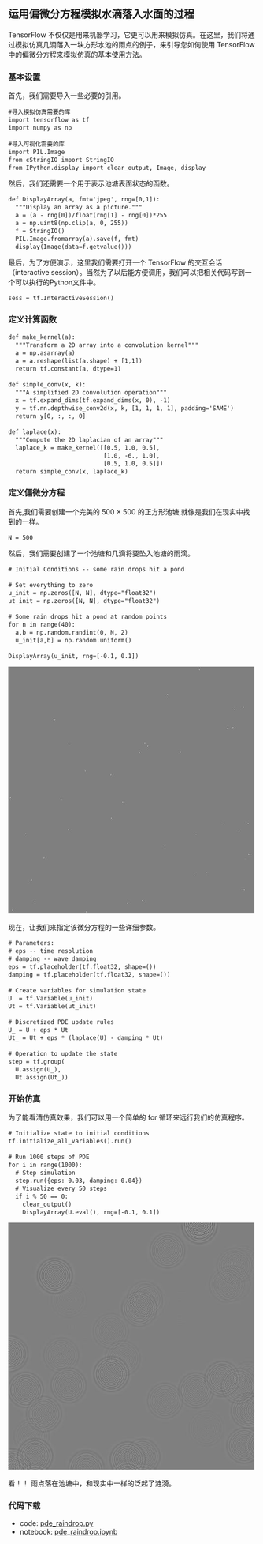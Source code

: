 ## 运用偏微分方程模拟水滴落入水面的过程

TensorFlow 不仅仅是用来机器学习，它更可以用来模拟仿真。在这里，我们将通过模拟仿真几滴落入一块方形水池的雨点的例子，来引导您如何使用 TensorFlow 中的偏微分方程来模拟仿真的基本使用方法。

### 基本设置

首先，我们需要导入一些必要的引用。
```
#导入模拟仿真需要的库
import tensorflow as tf
import numpy as np

#导入可视化需要的库
import PIL.Image
from cStringIO import StringIO
from IPython.display import clear_output, Image, display
```

然后，我们还需要一个用于表示池塘表面状态的函数。
```
def DisplayArray(a, fmt='jpeg', rng=[0,1]):
  """Display an array as a picture."""
  a = (a - rng[0])/float(rng[1] - rng[0])*255
  a = np.uint8(np.clip(a, 0, 255))
  f = StringIO()
  PIL.Image.fromarray(a).save(f, fmt)
  display(Image(data=f.getvalue()))
```

最后，为了方便演示，这里我们需要打开一个 TensorFlow 的交互会话（interactive session）。当然为了以后能方便调用，我们可以把相关代码写到一个可以执行的Python文件中。
```
sess = tf.InteractiveSession()
```

### 定义计算函数
```
def make_kernel(a):
  """Transform a 2D array into a convolution kernel"""
  a = np.asarray(a)
  a = a.reshape(list(a.shape) + [1,1])
  return tf.constant(a, dtype=1)

def simple_conv(x, k):
  """A simplified 2D convolution operation"""
  x = tf.expand_dims(tf.expand_dims(x, 0), -1)
  y = tf.nn.depthwise_conv2d(x, k, [1, 1, 1, 1], padding='SAME')
  return y[0, :, :, 0]

def laplace(x):
  """Compute the 2D laplacian of an array"""
  laplace_k = make_kernel([[0.5, 1.0, 0.5],
                           [1.0, -6., 1.0],
                           [0.5, 1.0, 0.5]])
  return simple_conv(x, laplace_k)
```

### 定义偏微分方程
首先,我们需要创建一个完美的 500 × 500 的正方形池塘,就像是我们在现实中找到的一样。
```
N = 500
```

然后，我们需要创建了一个池塘和几滴将要坠入池塘的雨滴。
```
# Initial Conditions -- some rain drops hit a pond

# Set everything to zero
u_init = np.zeros([N, N], dtype="float32")
ut_init = np.zeros([N, N], dtype="float32")

# Some rain drops hit a pond at random points
for n in range(40):
  a,b = np.random.randint(0, N, 2)
  u_init[a,b] = np.random.uniform()

DisplayArray(u_init, rng=[-0.1, 0.1])
```

![](../img/pde_output_1.jpg)

现在，让我们来指定该微分方程的一些详细参数。
```
# Parameters:
# eps -- time resolution
# damping -- wave damping
eps = tf.placeholder(tf.float32, shape=())
damping = tf.placeholder(tf.float32, shape=())

# Create variables for simulation state
U  = tf.Variable(u_init)
Ut = tf.Variable(ut_init)

# Discretized PDE update rules
U_ = U + eps * Ut
Ut_ = Ut + eps * (laplace(U) - damping * Ut)

# Operation to update the state
step = tf.group(
  U.assign(U_),
  Ut.assign(Ut_))
```

### 开始仿真
为了能看清仿真效果，我们可以用一个简单的 for 循环来远行我们的仿真程序。
```
# Initialize state to initial conditions
tf.initialize_all_variables().run()

# Run 1000 steps of PDE
for i in range(1000):
  # Step simulation
  step.run({eps: 0.03, damping: 0.04})
  # Visualize every 50 steps
  if i % 50 == 0:
    clear_output()
    DisplayArray(U.eval(), rng=[-0.1, 0.1])
```

![](../img/pde_output_2.jpg)

看！！ 雨点落在池塘中，和现实中一样的泛起了涟漪。

### 代码下载
- code: [pde_raindrop.py](../Code/pde_raindrop.py)
- notebook: [pde_raindrop.ipynb](../Notebook/pde_raindrop.ipynb)